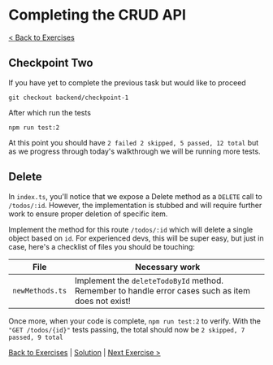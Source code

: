 # Completing the CRUD API

[< Back to Exercises](../exercises/README.md)

## Checkpoint Two
If you have yet to complete the previous task but would like to proceed
```
git checkout backend/checkpoint-1
```

After which run the tests

```
npm run test:2
```

At this point you should have `2 failed 2 skipped, 5 passed, 12 total` but as we progress through today's walkthrough we will be running more tests.

## Delete
In `index.ts`, you'll notice that we expose a Delete method as a `DELETE` call to `/todos/:id`. However, the implementation is stubbed and will require further work to ensure proper deletion of specific item.

Implement the method for this route `/todos/:id` which will delete a single object based on `id`. For experienced devs, this will be super easy, but just in case, here's a checklist of files you should be touching:

| File      | Necessary work |
| ----------- | ----------- |
| `newMethods.ts`   | Implement the `deleteTodoById` method. Remember to handle error cases such as item does not exist! |

Once more, when your code is complete, `npm run test:2` to verify. With the `"GET /todos/{id}"` tests passing, the total should now be `2 skipped, 7 passed, 9 total`

[Back to Exercises](./README.md) | [Solution](../solutions/22-NotNeeded.md) | [Next Exercise >](./23-UpdateOutdated.md)